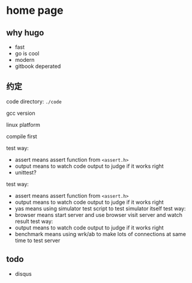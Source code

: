# home page

## why hugo

- fast
- go is cool
- modern
- gitbook deperated

## 约定

code directory: `./code`

gcc version

linux platform

compile first

test way:
- assert means assert function from `<assert.h>`
- output means to watch code output to judge if it works right
- unittest?

test way:
- assert means assert function from `<assert.h>`
- output means to watch code output to judge if it works right
- yas means using simulator test script to test simulator itself
test way:
- browser means start server and use browser visit server and watch result
test way:
- output means to watch code output to judge if it works right
- benchmark means using wrk/ab to make lots of connections at same time to test
    server


## todo

- disqus


